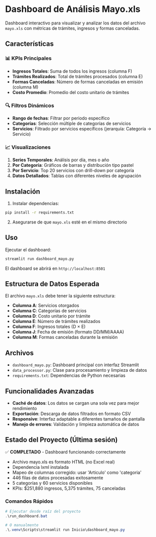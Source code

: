# Dashboard de Análisis Mayo.xls

Dashboard interactivo para visualizar y analizar los datos del archivo `mayo.xls` con métricas de trámites, ingresos y formas canceladas.

## Características

### 📊 KPIs Principales
- **Ingresos Totales**: Suma de todos los ingresos (columna F)
- **Trámites Realizados**: Total de trámites procesados (columna E)
- **Formas Canceladas**: Número de formas canceladas en emisión (columna M)
- **Costo Promedio**: Promedio del costo unitario de trámites

### 🔍 Filtros Dinámicos
- **Rango de fechas**: Filtrar por periodo específico
- **Categorías**: Selección múltiple de categorías de servicios
- **Servicios**: Filtrado por servicios específicos (jerarquía: Categoría → Servicio)

### 📈 Visualizaciones
1. **Series Temporales**: Análisis por día, mes o año
2. **Por Categoría**: Gráficos de barras y distribución tipo pastel
3. **Por Servicio**: Top 20 servicios con drill-down por categoría
4. **Datos Detallados**: Tablas con diferentes niveles de agrupación

## Instalación

1. Instalar dependencias:
```bash
pip install -r requirements.txt
```

2. Asegurarse de que `mayo.xls` esté en el mismo directorio

## Uso

Ejecutar el dashboard:
```bash
streamlit run dashboard_mayo.py
```

El dashboard se abrirá en `http://localhost:8501`

## Estructura de Datos Esperada

El archivo `mayo.xls` debe tener la siguiente estructura:

- **Columna A**: Servicios otorgados
- **Columna C**: Categorías de servicios  
- **Columna D**: Costo unitario por trámite
- **Columna E**: Número de trámites realizados
- **Columna F**: Ingresos totales (D × E)
- **Columna J**: Fecha de emisión (formato DD/MM/AAAA)
- **Columna M**: Formas canceladas durante la emisión

## Archivos

- `dashboard_mayo.py`: Dashboard principal con interfaz Streamlit
- `data_processor.py`: Clase para procesamiento y limpieza de datos
- `requirements.txt`: Dependencias de Python necesarias

## Funcionalidades Avanzadas

- **Caché de datos**: Los datos se cargan una sola vez para mejor rendimiento
- **Exportación**: Descarga de datos filtrados en formato CSV
- **Responsive**: Interfaz adaptable a diferentes tamaños de pantalla
- **Manejo de errores**: Validación y limpieza automática de datos

## Estado del Proyecto (Última sesión)

✅ **COMPLETADO** - Dashboard funcionando correctamente
- Archivo mayo.xls es formato HTML (no Excel real)
- Dependencia lxml instalada
- Mapeo de columnas corregido: usar 'Articulo' como 'categoria'
- 446 filas de datos procesadas exitosamente
- 5 categorías y 60 servicios disponibles
- KPIs: $251,880 ingresos, 5,375 trámites, 75 canceladas

### Comandos Rápidos
```powershell
# Ejecutar desde raíz del proyecto
.\run_dashboard.bat

# O manualmente
.\.venv\Scripts\streamlit run Inicio\dashboard_mayo.py
```